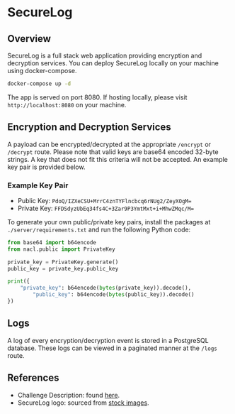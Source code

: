 # SecureLog

## Overview
SecureLog is a full stack web application providing encryption and decryption services. You can deploy SecureLog locally on your machine using docker-compose.

```bash
docker-compose up -d
```

The app is served on port 8080. If hosting locally, please visit `http://localhost:8080` on your machine.

## Encryption and Decryption Services
A payload can be encrypted/decrypted at the appropriate `/encrypt` or `/decrypt` route. Please note that valid keys are base64 encoded 32-byte strings. A key that does not fit this criteria will not be accepted. An example key pair is provided below.

### Example Key Pair
- Public Key: `PdoQ/IZXeCSU+MrrC4znTYFlncbcq6rNUg2/ZeyXOgM=`
- Private Key: `FFDSdyzUbEq34fs4C+3Zar9P3YmtMxt+i+MhwZMqc/M=`

To generate your own public/private key pairs, install the packages at `./server/requirements.txt` and run the following Python code:

```py
from base64 import b64encode
from nacl.public import PrivateKey

private_key = PrivateKey.generate()
public_key = private_key.public_key

print({
	"private_key": b64encode(bytes(private_key)).decode(),
        "public_key": b64encode(bytes(public_key)).decode()
})
```

## Logs
A log of every encryption/decryption event is stored in a PostgreSQL database. These logs can be viewed in a paginated manner at the `/logs` route.

## References
- Challenge Description: found [here](https://wiki.sitblueprint.com/books/application-challenges-fall-2025/page/developer-challenge).
- SecureLog logo: sourced from [stock images](https://stock.adobe.com/images/sl-letter-initial-logo-design-template-vector-illustration/434377853).
